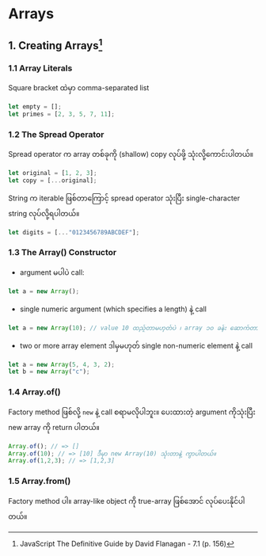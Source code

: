 # Arrays
## 1. Creating Arrays[^1]
### 1.1 Array Literals
Square bracket ထဲမှာ comma-separated list 
```javascript
let empty = [];
let primes = [2, 3, 5, 7, 11];
```

### 1.2 The Spread Operator
Spread operator က array တစ်ခုကို (shallow) copy လုပ်ဖို့ သုံးလို့ကောင်းပါတယ်။
```javascript
let original = [1, 2, 3];
let copy = [...original];
```
String က iterable ဖြစ်တာကြောင့် spread operator သုံးပြီး single-character string လုပ်လို့ရပါတယ်။ 
```javascript
let digits = [..."0123456789ABCDEF"];
```

### 1.3 The Array() Constructor
- argument မပါပဲ call:
```javascript
let a = new Array();
```
- single numeric argument (which specifies a length) နဲ့ call
```javascript
let a = new Array(10); // value 10 ထည့်တာမဟုတ်ပဲ ၊ array ၁၀ ခန်း ဆောက်တာပါ
```

- two or more array element ဒါမှမဟုတ် single non-numeric element နဲ့ call
```javascript
let a = new Array(5, 4, 3, 2);
let b = new Array("c");
```

### 1.4 Array.of()
Factory method ဖြစ်လို့ `new` နဲ့ call စရာမလိုပါဘူး။ ပေးထားတဲ့ argument ကိုသုံးပြီး new array ကို return ပါတယ်။  
```javascript
Array.of(); // => []
Array.of(10); // => [10] ဒီမှာ new Array(10) သုံးတာနဲ့ ကွာပါတယ်။
Array.of(1,2,3); // => [1,2,3]
```
### 1.5 Array.from()
Factory method ပါ။  array-like object ကို true-array ဖြစ်အောင် လုပ်ပေးနိုင်ပါတယ်။


[^1]: JavaScript The Definitive Guide by David Flanagan - 7.1 (p. 156)
